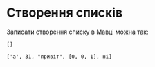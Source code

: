 # Створення списків

Записати створення списку в <subject>Мавці</subject> можна так:

```мавка
[]
```


```мавка
['а', 31, "привіт", [0, 0, 1], ні]
```

